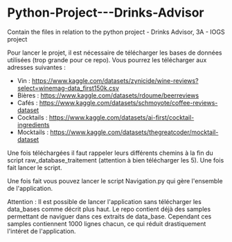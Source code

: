 # Python-Project---Drinks-Advisor
Contain the files in relation to the python project - Drinks Advisor, 3A - IOGS project

Pour lancer le projet, il est nécessaire de télécharger les bases de données utilisées (trop grande pour ce repo). Vous 
pourrez les télécharger aux adresses suivantes :

- Vin : https://www.kaggle.com/datasets/zynicide/wine-reviews?select=winemag-data_first150k.csv
- Bières : https://www.kaggle.com/datasets/rdoume/beerreviews
- Cafés : https://www.kaggle.com/datasets/schmoyote/coffee-reviews-dataset
- Cocktails : https://www.kaggle.com/datasets/ai-first/cocktail-ingredients
- Mocktails : https://www.kaggle.com/datasets/thegreatcoder/mocktail-dataset

Une fois téléchargées il faut rappeler leurs différents chemins à la fin du script raw_database_traitement (attention à bien télécharger les 5). Une fois fait lancer le script.

Une fois fait vous pouvez lancer le script Navigation.py  qui gère l'ensemble de l'application.

Attention : Il est possible de lancer l'application sans télécharger les data_bases comme décrit plus haut. Le repo contient déjà des samples permettant de naviguer dans ces extraits de data_base. Cependant ces samples contiennent 1000 lignes chacun, ce qui réduit drastiquement l'intéret de l'application.
